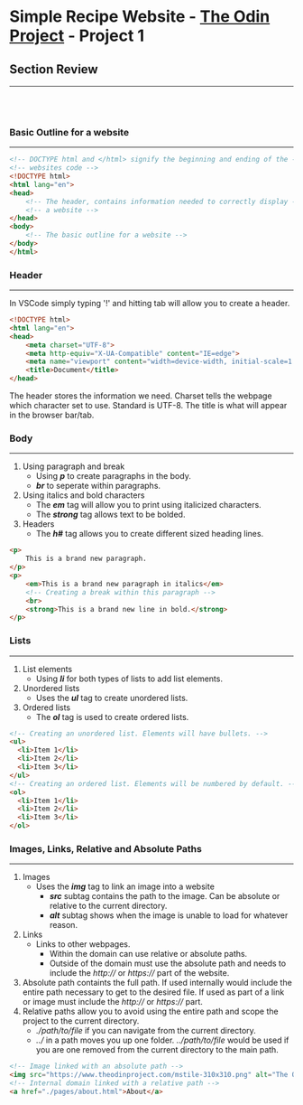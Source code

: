 # Simple Recipe Website - [The Odin Project](https://www.theodinproject.com/paths/foundations/courses/foundations/lessons/recipes) - Project 1
## Section Review
----
<br><br>
### Basic Outline for a website
----
```html
<!-- DOCTYPE html and </html> signify the beginning and ending of the -->
<!-- websites code -->
<!DOCTYPE html> 
<html lang="en">
<head>
    <!-- The header, contains information needed to correctly display -->
    <!-- a website -->
</head>
<body>
    <!-- The basic outline for a website -->
</body>
</html>
```
### Header
----
In VSCode simply typing '!' and hitting tab will allow you to create a header.<br>
```HTML
<!DOCTYPE html>
<html lang="en">
<head>
    <meta charset="UTF-8">
    <meta http-equiv="X-UA-Compatible" content="IE=edge">
    <meta name="viewport" content="width=device-width, initial-scale=1.0">
    <title>Document</title>
</head>
```
The header stores the information we need. Charset tells the webpage which character set to use. Standard is UTF-8. The title is what will appear in the browser bar/tab.
### Body
------
1. Using paragraph and break
    * Using <strong><em>p</em></strong> to create paragraphs in the body.
    * <strong><em>br</em></strong> to seperate within paragraphs.
2. Using italics and bold characters
    * The <strong><em>em</em></strong> tag will allow you to print using italicized characters.
    * The <strong><em>strong</em></strong> tag allows text to be bolded.
3. Headers
    * The <strong><em>h#</em></strong> tag allows you to create different sized heading lines.
```html
<p> 
    This is a brand new paragraph.
</p>
<p>
    <em>This is a brand new paragraph in italics</em>
    <!-- Creating a break within this paragraph -->
    <br>
    <strong>This is a brand new line in bold.</strong>
</p> 
```
### Lists
----
1. List elements
    * Using <strong><em>li</em></strong> for both types of lists to add list elements.
2. Unordered lists
    * Uses the <strong><em>ul</em></strong> tag to create unordered lists.
3. Ordered lists
    * The <strong><em>ol</em></strong> tag is used to create ordered lists.
```html
<!-- Creating an unordered list. Elements will have bullets. -->
<ul>
  <li>Item 1</li>
  <li>Item 2</li>
  <li>Item 3</li>
</ul>
<!-- Creating an ordered list. Elements will be numbered by default. -->
<ol>
  <li>Item 1</li>
  <li>Item 2</li>
  <li>Item 3</li>
</ol>
```
### Images, Links, Relative and Absolute Paths
----
1. Images
    * Uses the <strong><em>img</em></strong> tag to link an image into a website
        * <strong><em>src</em></strong> subtag contains the path to the image. Can be absolute or relative to the current directory.
        * <strong><em>alt</em></strong> subtag shows when the image is unable to load for whatever reason.
2. Links
    * Links to other webpages.
        * Within the domain can use relative or absolute paths.
        * Outside of the domain must use the absolute path and needs to include the <em>http://</em> or <em>https://</em> part of the website. 
3. Absolute path containts the full path. If used internally would include the entire path necessary to get to the desired file. If used as part of a link or image must include the <em>http://</em> or <em>https://</em> part.
4. Relative paths allow you to avoid using the entire path and scope the project to the current directory. 
    * <em>./path/to/file</em> if you can navigate from the current directory.
    * <em>../</em> in a path moves you up one folder. <em>../path/to/file</em> would be used if you are one removed from the current directory to the main path.
```html
<!-- Image linked with an absolute path -->
<img src="https://www.theodinproject.com/mstile-310x310.png" alt="The Odin Project Logo">
<!-- Internal domain linked with a relative path -->
<a href="./pages/about.html">About</a>
```